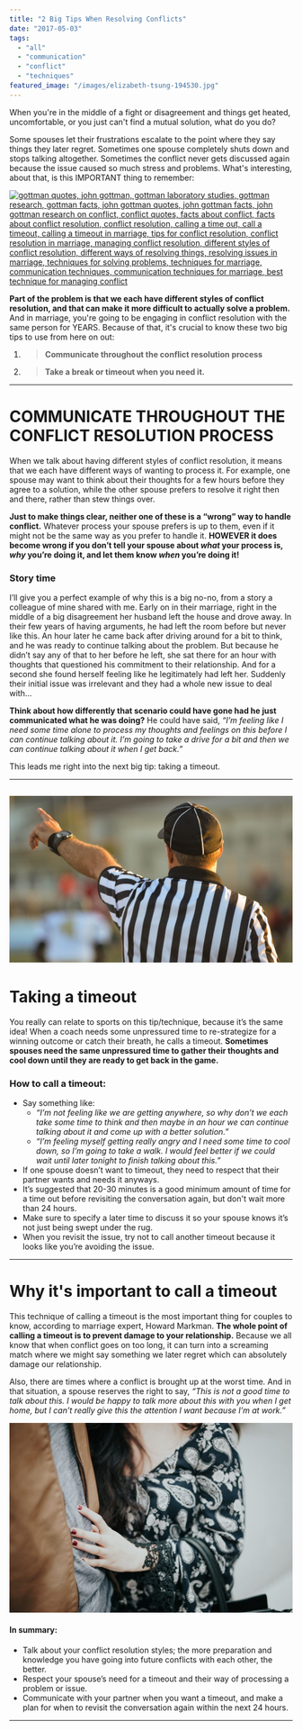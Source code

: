 ```yaml
---
title: "2 Big Tips When Resolving Conflicts"
date: "2017-05-03"
tags:
  - "all"
  - "communication"
  - "conflict"
  - "techniques"
featured_image: "/images/elizabeth-tsung-194530.jpg"
---
```


When you're in the middle of a fight or disagreement and things get heated, uncomfortable, or you just can't find a mutual solution, what do you do?

Some spouses let their frustrations escalate to the point where they say things they later regret. Sometimes one spouse completely shuts down and stops talking altogether. Sometimes the conflict never gets discussed again because the issue caused so much stress and problems. What's interesting, about that, is this IMPORTANT thing to remember:

[![gottman quotes, john gottman, gottman laboratory studies, gottman research, gottman facts, john gottman quotes, john gottman facts, john gottman research on conflict, conflict quotes, facts about conflict, facts about conflict resolution, conflict resolution, calling a time out, call a timeout, calling a timeout in marriage, tips for conflict resolution, conflict resolution in marriage, managing conflict resolution, different styles of conflict resolution, different ways of resolving things, resolving issues in marriage, techniques for solving problems, techniques for marriage, communication techniques, communication techniques for marriage, best technique for managing conflict](/images/how-conflict-is-handled-gottman-quote.png)](https://freshlymarried.com/wp-content/uploads/2017/04/how-conflict-is-handled-gottman-quote.png)

**Part of the problem is that we each have different styles of conflict resolution, and that can make it more difficult to actually solve a problem.** And in marriage, you're going to be engaging in conflict resolution with the same person for YEARS. Because of that, it's crucial to know these two big tips to use from here on out:

1. > **Communicate throughout the conflict resolution process**
    
2. > **Take a break or timeout when you need it.** 
    

* * *

# COMMUNICATE THROUGHOUT THE CONFLICT RESOLUTION PROCESS

When we talk about having different styles of conflict resolution, it means that we each have different ways of wanting to process it. For example, one spouse may want to think about their thoughts for a few hours before they agree to a solution, while the other spouse prefers to resolve it right then and there, rather than stew things over.

**Just to make things clear, neither one of these is a “wrong” way to handle conflict.** Whatever process your spouse prefers is up to them, even if it might not be the same way as you prefer to handle it. **HOWEVER it does become wrong if you don’t tell your spouse about _what_ your process is, _why_ you’re doing it, and let them know _when_ you’re doing it!**

### Story time

I’ll give you a perfect example of why this is a big no-no, from a story a colleague of mine shared with me. Early on in their marriage, right in the middle of a big disagreement her husband left the house and drove away. In their few years of having arguments, he had left the room before but never like this. An hour later he came back after driving around for a bit to think, and he was ready to continue talking about the problem. But because he didn’t say any of that to her before he left, she sat there for an hour with thoughts that questioned his commitment to their relationship. And for a second she found herself feeling like he legitimately had left her. Suddenly their initial issue was irrelevant and they had a whole new issue to deal with...

**Think about how differently that scenario could have gone had he just communicated what he was doing?** He could have said, _“I’m feeling like I need some time alone to process my thoughts and feelings on this before I can continue talking about it. I’m going to take a drive for a bit and then we can continue talking about it when I get back.”_

This leads me right into the next big tip: taking a timeout.

* * *

## [![conflict resolution, calling a time out, call a timeout, calling a timeout in marriage, tips for conflict resolution, conflict resolution in marriage, managing conflict resolution, different styles of conflict resolution, different ways of resolving things, resolving issues in marriage, techniques for solving problems, techniques for marriage, communication techniques, communication techniques for marriage, best technique for managing conflict](/images/nathan-shively-57964-1.jpg)](https://freshlymarried.com/wp-content/uploads/2017/04/nathan-shively-57964-1.jpg)

# Taking a timeout

You really can relate to sports on this tip/technique, because it’s the same idea! When a coach needs some unpressured time to re-strategize for a winning outcome or catch their breath, he calls a timeout. **Sometimes spouses need the same unpressured time to gather their thoughts and cool down until they are ready to get back in the game.**

### How to call a timeout:

- Say something like:
    - _“I’m not feeling like we are getting anywhere, so why don’t we each take some time to think and then maybe in an hour we can continue talking about it and come up with a better solution.”_
    - _“I’m feeling myself getting really angry and I need some time to cool down, so I’m going to take a walk. I would feel better if we could wait until later tonight to finish talking about this.”_
- If one spouse doesn’t want to timeout, they need to respect that their partner wants and needs it anyways.
- It’s suggested that 20-30 minutes is a good minimum amount of time for a time out before revisiting the conversation again, but don't wait more than 24 hours.
- Make sure to specify a later time to discuss it so your spouse knows it’s not just being swept under the rug.
- When you revisit the issue, try not to call another timeout because it looks like you’re avoiding the issue.

* * *

# Why it's important to call a timeout

This technique of calling a timeout is the most important thing for couples to know, according to marriage expert, Howard Markman. **The whole point of calling a timeout is to prevent damage to your relationship.** Because we all know that when conflict goes on too long, it can turn into a screaming match where we might say something we later regret which can absolutely damage our relationship.

Also, there are times where a conflict is brought up at the worst time. And in that situation, a spouse reserves the right to say, _“This is not a good time to talk about this. I would be happy to talk more about this with you when I get home, but I can’t really give this the attention I want because I’m at work.”_

[![conflict resolution, calling a time out, call a timeout, calling a timeout in marriage, tips for conflict resolution, conflict resolution in marriage, managing conflict resolution, different styles of conflict resolution, different ways of resolving things, resolving issues in marriage, techniques for solving problems, techniques for marriage, communication techniques, communication techniques for marriage, best technique for managing conflict](/images/christiana-rivers-222360.jpg)](https://freshlymarried.com/wp-content/uploads/2017/04/christiana-rivers-222360.jpg)

#### **In summary:**

- Talk about your conflict resolution styles; the more preparation and knowledge you have going into future conflicts with each other, the better.
- Respect your spouse’s need for a timeout and their way of processing a problem or issue.
- Communicate with your partner when you want a timeout, and make a plan for when to revisit the conversation again within the next 24 hours.

* * *
